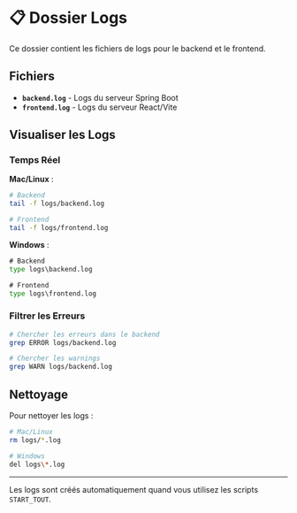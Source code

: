 # 📋 Dossier Logs

Ce dossier contient les fichiers de logs pour le backend et le frontend.

## Fichiers

- **`backend.log`** - Logs du serveur Spring Boot
- **`frontend.log`** - Logs du serveur React/Vite

## Visualiser les Logs

### Temps Réel

**Mac/Linux** :
```bash
# Backend
tail -f logs/backend.log

# Frontend
tail -f logs/frontend.log
```

**Windows** :
```cmd
# Backend
type logs\backend.log

# Frontend
type logs\frontend.log
```

### Filtrer les Erreurs

```bash
# Chercher les erreurs dans le backend
grep ERROR logs/backend.log

# Chercher les warnings
grep WARN logs/backend.log
```

## Nettoyage

Pour nettoyer les logs :
```bash
# Mac/Linux
rm logs/*.log

# Windows
del logs\*.log
```

---

Les logs sont créés automatiquement quand vous utilisez les scripts `START_TOUT`.

